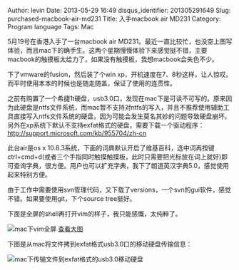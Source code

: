 Author: levin
Date: 2013-05-29 16:49
disqus_identifier: 201305291649
Slug: purchased-macbook-air-md231
Title: 入手macbook air MD231
Category: Program language
Tags: Mac

5月19号在香港入手了一台macbook air MD231。最近一直比较忙，也没空上图写体验，而且mac下的确手生。这两个星期慢慢体验下来感觉挺不错，主要macbook的触摸板太给力了，如果没有触摸板，我想macbook会失色不少。<!-- more -->

下了vmware的fusion，然后装了个win xp，开机速度在7、8秒这样，让人惊叹。而平时使用本本的时候也是随走随盖，保证了使用的连贯性。

之前有购置了一个希捷1t硬盘，usb3.0口，发现在mac下是可读不可写的。原来因为此硬盘是ntfs文件系统，而mac暂不支持对ntfs的写入，并且不推荐使用辅助工具直接写入ntfs文件系统的硬盘，因为可能会发生莫名其妙的问题导致硬盘崩坏。另外在xp系统下默认不支持exfat格式的硬盘，需要下载一个驱动程序：
<a href="http://support.microsoft.com/kb/955704/zh-cn" rel="nofollow">http://support.microsoft.com/kb/955704/zh-cn</a>

此台air是os x 10.8.3系统，下面的词典默认开启了维基百科，选中词再按键ctrl+cmd+d(或者三个手指同时触摸触摸板，此时只需要把光标放在词上就好)即可查询字典，很方便。用户也可以扩充字典，我下了朗道英汉字典5.0，感觉使用起来特别方便。

由于工作中需要使用svn管理代码，又下载了versions，一个svn的gui软件，感觉不错。如果要使用git，下个source tree挺好。

下面是全屏的shell再打开vim的样子，我只能感慨，太纯粹了。

![mac下vim全屏](http://ww3.sinaimg.cn/large/0069yvRGgw1etc587urzcj31400p00tf.jpg)
[查看大图](http://ww3.sinaimg.cn/large/0069yvRGgw1etc587urzcj31400p00tf.jpg)

下图是从mac将文件拷到exfat格式usb3.0口的移动硬盘传输信息：

![mac下传输文件到exfat格式的usb3.0移动硬盘](http://ww4.sinaimg.cn/large/0069yvRGgw1etc589688fj30cg0463zz.jpg)
